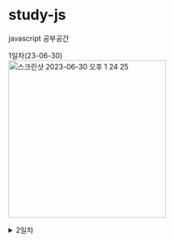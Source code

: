 # study-js
javascript 공부공간

1일차(23-06-30)</br>
<img width="311" alt="스크린샷 2023-06-30 오후 1 24 25" src="https://github.com/aeplum/study-js/assets/105475492/2a74778b-7dbf-47f0-98ee-967a38d63a94">



<details>
<summary>2일차</summary>
## 문자열 겹쳐쓰기
문자열 함수 slice랑 length를 이용하면 된다
  
```
function solution(my_string, overwrite_string, s) {
    var answer = '';
    
    answer = my_string.slice(0,s) + overwrite_string
            + my_string.slice( s+ overwrite_string.length)

    return answer;
}
```

</details>
